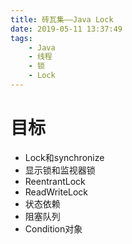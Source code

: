 ```yaml
---
title: 砖瓦集——Java Lock
date: 2019-05-11 13:37:49
tags:
    - Java
    - 线程
    - 锁
    - Lock
---
```


# 目标
- Lock和synchronize
- 显示锁和监视器锁
- ReentrantLock
- ReadWriteLock
- 状态依赖
- 阻塞队列
- Condition对象
